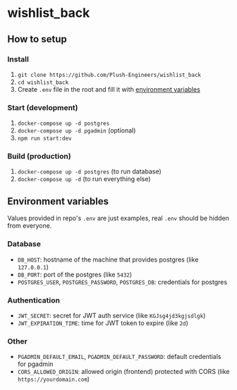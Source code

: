 # wishlist_back

## How to setup

### Install
1. `git clone https://github.com/Plush-Engineers/wishlist_back`
2. `cd wishlist_back`
3. Create `.env` file in the root and fill it with [environment variables](#environment-variables)

### Start (development)

1. `docker-compose up -d postgres`
2. `docker-compose up -d pgadmin` (optional)
3. `npm run start:dev`

### Build (production)

1. `docker-compose up -d postgres` (to run database)
2. `docker-compose up -d` (to run everything else)


## Environment variables

Values provided in repo's `.env` are just examples, real `.env` should be hidden from everyone.

### Database
- `DB_HOST`: hostname of the machine that provides postgres (like `127.0.0.1`)
- `DB_PORT`: port of the postgres (like `5432`)
- `POSTGRES_USER`, `POSTGRES_PASSWORD`, `POSTGRES_DB`: credentials for postgres

### Authentication
- `JWT_SECRET`: secret for JWT auth service (like `KGJsg4jd3kgjsdlgk`)
- `JWT_EXPIRATION_TIME`: time for JWT token to expire (like `2d`)


### Other
- `PGADMIN_DEFAULT_EMAIL`, `PGADMIN_DEFAULT_PASSWORD`: default credentials for pgadmin
- `CORS_ALLOWED_ORIGIN`: allowed origin (frontend) protected with CORS (like `https://yourdomain.com`)
